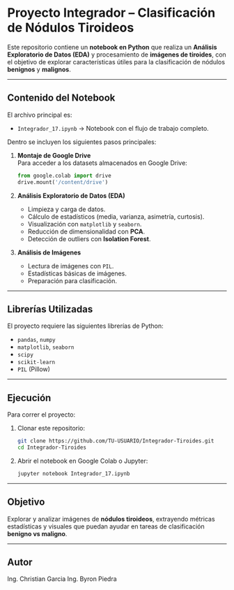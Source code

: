 # Proyecto Integrador – Clasificación de Nódulos Tiroideos 

Este repositorio contiene un **notebook en Python** que realiza un **Análisis Exploratorio de Datos (EDA)** y procesamiento de **imágenes de tiroides**, con el objetivo de explorar características útiles para la clasificación de nódulos **benignos** y **malignos**.

---

##  Contenido del Notebook
El archivo principal es:

- `Integrador_17.ipynb` → Notebook con el flujo de trabajo completo.

Dentro se incluyen los siguientes pasos principales:

1. **Montaje de Google Drive**  
   Para acceder a los datasets almacenados en Google Drive:
   ```python
   from google.colab import drive
   drive.mount('/content/drive')
   ```

2. **Análisis Exploratorio de Datos (EDA)**  
   - Limpieza y carga de datos.  
   - Cálculo de estadísticos (media, varianza, asimetría, curtosis).  
   - Visualización con `matplotlib` y `seaborn`.  
   - Reducción de dimensionalidad con **PCA**.  
   - Detección de outliers con **Isolation Forest**.

3. **Análisis de Imágenes**  
   - Lectura de imágenes con `PIL`.  
   - Estadísticas básicas de imágenes.  
   - Preparación para clasificación.  

---

##  Librerías Utilizadas
El proyecto requiere las siguientes librerías de Python:

- `pandas`, `numpy`
- `matplotlib`, `seaborn`
- `scipy`
- `scikit-learn`
- `PIL` (Pillow)

---

##  Ejecución
Para correr el proyecto:

1. Clonar este repositorio:
   ```bash
   git clone https://github.com/TU-USUARIO/Integrador-Tiroides.git
   cd Integrador-Tiroides
   ```

2. Abrir el notebook en Google Colab o Jupyter:
   ```bash
   jupyter notebook Integrador_17.ipynb
   ```

---

##  Objetivo
Explorar y analizar imágenes de **nódulos tiroideos**, extrayendo métricas estadísticas y visuales que puedan ayudar en tareas de clasificación **benigno vs maligno**.

---

##  Autor
Ing. Christian Garcia
Ing. Byron Piedra
